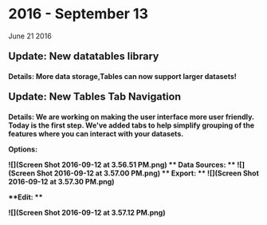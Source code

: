 # 2016 - September 13

June 21 2016

<p style="font-size:20px"> <b>Update: New datatables library 

Details: More data storage,Tables can now support larger datasets!

<p style="font-size:20px"> <b>Update: New Tables Tab Navigation 

Details: We are working on making the user interface more user friendly. Today is the first step. We've added tabs to help simplify grouping of the features where you can interact with your datasets.

**Options:**

![](Screen Shot 2016-09-12 at 3.56.51 PM.png)
**
Data Sources: 
**
![](Screen Shot 2016-09-12 at 3.57.00 PM.png)
**
Export: 
**
![](Screen Shot 2016-09-12 at 3.57.30 PM.png)

**Edit: **

![](Screen Shot 2016-09-12 at 3.57.12 PM.png)

